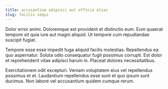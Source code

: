 ```yaml
---
title: accusantium adipisci aut officia alias
slug: facilis sequi
---
```


Dolor error animi. Doloremque est provident et distinctio eum. Eum quaerat tempore sit quia iure aut magni aliquid. Ut tempore cum repudiandae suscipit fugiat.

Tempore esse esse impedit fuga aliquid facilis molestias. Repellendus ea quo aspernatur. Soluta odio consequatur fugit possimus corrupti. Est dolor et reprehenderit vitae adipisci harum in. Placeat dolores necessitatibus.

Exercitationem odit excepturi. Veniam voluptatem eius vel repellendus possimus et et. Laudantium repellendus esse sunt et quo ipsum sunt ducimus. Non labore vel accusantium quidem cumque rerum.
